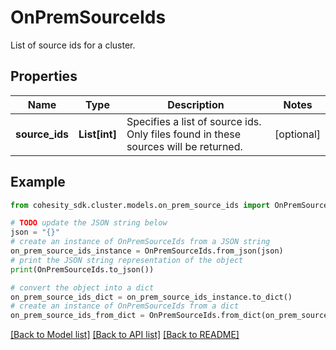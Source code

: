 # OnPremSourceIds

List of source ids for a cluster.

## Properties

Name | Type | Description | Notes
------------ | ------------- | ------------- | -------------
**source_ids** | **List[int]** | Specifies a list of source ids. Only files found in these sources will be returned. | [optional] 

## Example

```python
from cohesity_sdk.cluster.models.on_prem_source_ids import OnPremSourceIds

# TODO update the JSON string below
json = "{}"
# create an instance of OnPremSourceIds from a JSON string
on_prem_source_ids_instance = OnPremSourceIds.from_json(json)
# print the JSON string representation of the object
print(OnPremSourceIds.to_json())

# convert the object into a dict
on_prem_source_ids_dict = on_prem_source_ids_instance.to_dict()
# create an instance of OnPremSourceIds from a dict
on_prem_source_ids_from_dict = OnPremSourceIds.from_dict(on_prem_source_ids_dict)
```
[[Back to Model list]](../README.md#documentation-for-models) [[Back to API list]](../README.md#documentation-for-api-endpoints) [[Back to README]](../README.md)


